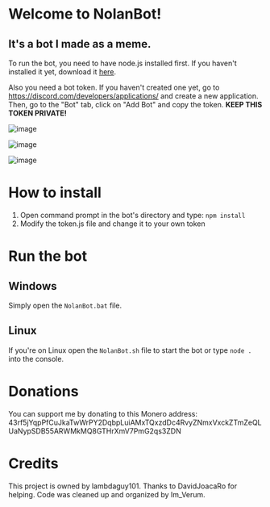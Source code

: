 # Welcome to NolanBot!
## It's a bot I made as a meme.

To run the bot, you need to have node.js installed first. If you haven't installed it yet, download it [here](https://nodejs.org/en/download/).

Also you need a bot token. If you haven't created one yet, go to https://discord.com/developers/applications/ and create a new application. Then, go to the "Bot" tab, click on "Add Bot" and copy the token. **KEEP THIS TOKEN PRIVATE!**

![image](https://i.imgur.com/0Mowj08.png)

![image](https://i.imgur.com/noXpW6K.png)

![image](https://i.imgur.com/Pj6yQO6.png)

# How to install
1) Open command prompt in the bot's directory and type: `npm install`
2) Modify the token.js file and change it to your own token

# Run the bot
## Windows
Simply open the `NolanBot.bat` file.

## Linux
If you're on Linux open the `NolanBot.sh` file to start the bot or type `node .` into the console.

# Donations
You can support me by donating to this Monero address: 43rf5jYqpPfCuJkaTwWrPY2DqbpLuiAMxTQxzdDc4RvyZNmxVxckZTmZeQLUaNypSDB55ARWMkMQ8GTHrXmV7PmG2qs3ZDN

# Credits
This project is owned by lambdaguy101.
Thanks to DavidJoacaRo for helping.
Code was cleaned up and organized by Im_Verum.
